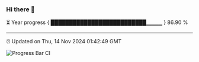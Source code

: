### Hi there 👋

⏳ Year progress { ██████████████████████████▁▁▁▁ } 86.90 %

---

⏰ Updated on Thu, 14 Nov 2024 01:42:49 GMT

![Progress Bar CI](https://github.com/ZhaoGui/ZhaoGui/workflows/Progress%20Bar%20CI/badge.svg)
